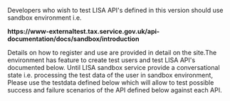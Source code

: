 Developers who wish to test LISA API's defined in this version should use sandbox environment i.e. 
<p><b> https://www-externaltest.tax.service.gov.uk/api-documentation/docs/sandbox/introduction </b></p>
Details on how to register and use are provided in detail on the site.The environment has feature to create test users and test LISA API's documented below.
Until LISA sandbox service provide a conversational state i.e. processing the test data of the user in sandbox environment,
Please use the testdata defined below which will allow to test possible success and failure scenarios of the API defined below against each API.  
 